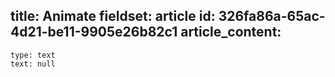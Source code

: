 title: Animate
fieldset: article
id: 326fa86a-65ac-4d21-be11-9905e26b82c1
article_content:
  -
    type: text
    text: null
